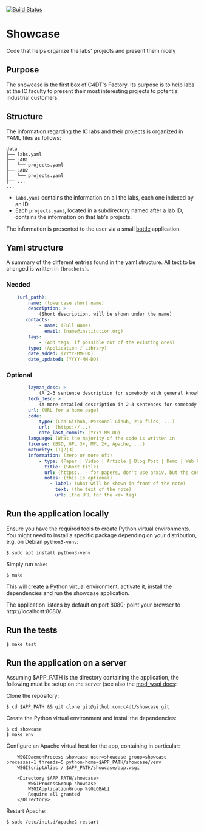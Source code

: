 [![Build Status](https://travis-ci.com/c4dt/showcase.svg?token=eGgaGnqUTtqEwfsaYsLd&branch=master)](https://travis-ci.com/c4dt/showcase)

# Showcase

Code that helps organize the labs' projects and present them nicely

## Purpose

The showcase is the first box of C4DT's Factory. Its purpose is to help labs at the IC faculty
to present their most interesting projects to potential industrial customers.

## Structure

The information regarding the IC labs and their projects is organized in YAML files as follows:

```
data
├── labs.yaml
├── LAB1
│   └── projects.yaml
├── LAB2
│   └── projects.yaml
├── ...
...
```

- `labs.yaml` contains the information on all the labs, each one indexed by an ID.
- Each `projects.yaml`, located in a subdirectory named after a lab ID, contains the information on that lab's projects.

The information is presented to the user via a small [bottle](https://bottlepy.org/) application.

## Yaml structure

A summary of the different entries found in the yaml structure. All text to be changed is written
in `(brackets)`.

### Needed

```yaml
    (url_path):
        name: (lowercase short name)
        description: >
            (Short description, will be shown under the name)
       contacts:
            - name: (Full Name)
              email: (name@institution.org)
        tags:
            - (Add tags, if possible out of the existing ones)
        type: (Application / Library)
        date_added: (YYYY-MM-DD)
        date_updated: (YYYY-MM-DD)
```

### Optional

```yaml
        layman_desc: >
            (A 2-3 sentence description for somebody with general knowledge)
        tech_desc: >
            (A more detailed description in 2-3 sentences for somebody knowledgeable in the subject)
        url: (URL for a home page)
        code:
            type: (Lab Github, Personal Gihub, zip files, ...)
            url:  (https://...)
            date_last_commit: (YYYY-MM-DD)
        language: (What the majority of the code is written in
        license: (BSD, GPL 3+, MPL 2+, Apache, ...)
        maturity: (1|2|3)
        information: (zero or more of:)
            - type: (Paper | Video | Article | Blog Post | Demo | Web Page | Documentation)
              title: (Short title)
              url: (https:.. - for papers, don't use arxiv, but the conference link)
              notes: (this is optional)
                - label: (what will be shown in front of the note)
                  text: (the text of the note)
                  url: (the URL for the <a> tag)
```

## Run the application locally

Ensure you have the required tools to create Python virtual environments. You might need to install a specific package depending on your distribution, e.g. on Debian `python3-venv`:

```
$ sudo apt install python3-venv
```

Simply run `make`:

```
$ make
```

This will create a Python virtual environment, activate it, install the dependencies and run the showcase application.

The application listens by default on port 8080; point your browser to http://localhost:8080/.

## Run the tests

```
$ make test
```

## Run the application on a server

Assuming $APP_PATH is the directory containing the application, the following must be setup on the server (see also the [mod_wsgi docs](https://modwsgi.readthedocs.io/en/develop/user-guides/virtual-environments.html#daemon-mode-single-application):

Clone the repository:

```
$ cd $APP_PATH && git clone git@github.com:c4dt/showcase.git
```

Create the Python virtual environment and install the dependencies:

```
$ cd showcase
$ make env
```

Configure an Apache virtual host for the app, containing in particular:

```
	WSGIDaemonProcess showcase user=showcase group=showcase processes=1 threads=5 python-home=$APP_PATH/showcase/venv
	WSGIScriptAlias / $APP_PATH/showcase/app.wsgi

	<Directory $APP_PATH/showcase>
		WSGIProcessGroup showcase
		WSGIApplicationGroup %{GLOBAL}
		Require all granted
	</Directory>
```

Restart Apache:

```
$ sudo /etc/init.d/apache2 restart
```
